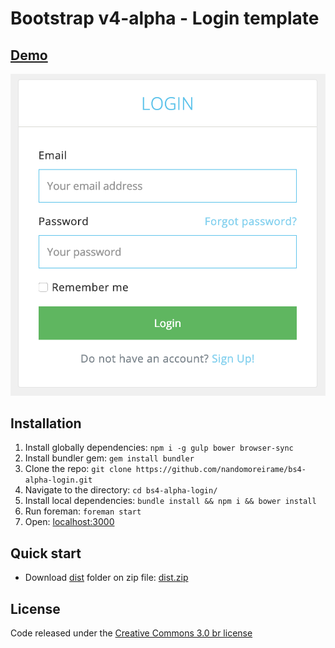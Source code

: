 # Bootstrap v4-alpha - Login template

## [Demo](http://nando-experiments.github.io/bs4-alpha-login/)

![Bootstrap v4-alpha - Login template](/screenshot.png)

## Installation

 1. Install globally dependencies: `npm i -g gulp bower browser-sync`
 2. Install bundler gem: `gem install bundler`
 3. Clone the repo: `git clone https://github.com/nandomoreirame/bs4-alpha-login.git`
 4. Navigate to the directory: `cd bs4-alpha-login/`
 5. Install local dependencies: `bundle install && npm i && bower install`
 6. Run foreman: `foreman start`
 7. Open: [localhost:3000](http://localhost:3000/)

## Quick start

 - Download [dist](/dist/) folder on zip file: [dist.zip](/dist.zip?raw=true)

## License

Code released under the [Creative Commons 3.0 br license](https://creativecommons.org/licenses/by/3.0/br/legalcode)
